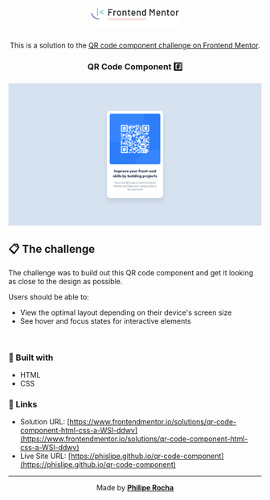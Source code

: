<h1 align="center">
  <img src="./assets/frontend-mentor-logo.svg" alt="Frontend Mentor" width=35%>
</h1>

<p align="center">
  This is a solution to the <a href="https://www.frontendmentor.io/challenges/qr-code-component-iux_sIO_H">QR code component challenge on Frontend Mentor</a>.
</p>

<h3 align="center">
  QR Code Component #️⃣
</h3>

<div align="center">
  <img src="./assets/screenshot.png" alt="QR code component">
</div>

<h2>📋 The challenge</h2>

The challenge was to build out this QR code component and get it looking as close to the design as possible.

Users should be able to:

- View the optimal layout depending on their device's screen size
- See hover and focus states for interactive elements

<br>

<h3>🧪 Built with</h3>

- HTML
- CSS

<h3>🔗 Links</h3>

- Solution URL: [https://www.frontendmentor.io/solutions/qr-code-component-html-css-a-WSl-ddwv](https://www.frontendmentor.io/solutions/qr-code-component-html-css-a-WSl-ddwv)
- Live Site URL: [https://phislipe.github.io/qr-code-component](https://phislipe.github.io/qr-code-component)

---

<p align="center">
  Made by <a href="https://phislipe.dev"><b>Philipe Rocha</b></a>
</p>
